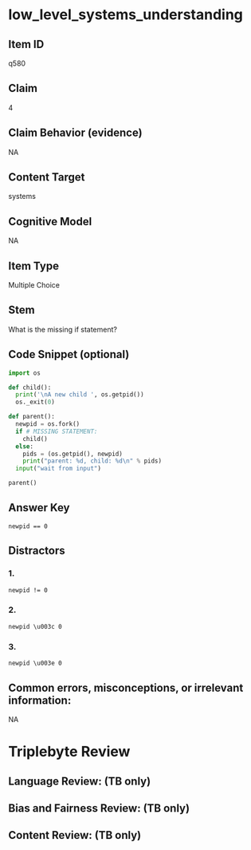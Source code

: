 # low_level_systems_understanding

## Item ID
q580

## Claim
4

## Claim Behavior (evidence)
NA

## Content Target
systems

## Cognitive Model
NA

## Item Type
Multiple Choice

## Stem
What is the missing if statement?

## Code Snippet (optional)
```python
import os

def child():
  print('\nA new child ', os.getpid())
  os._exit(0)  

def parent():
  newpid = os.fork()
  if # MISSING STATEMENT:
    child()
  else:
    pids = (os.getpid(), newpid)
    print("parent: %d, child: %d\n" % pids)
  input("wait from input")

parent()
```

## Answer Key
`newpid == 0`

## Distractors

### 1.
`newpid != 0`

### 2.
`newpid \u003c 0`

### 3.
`newpid \u003e 0`

## Common errors, misconceptions, or irrelevant information:
NA

# Triplebyte Review


## Language Review: (TB only)


## Bias and Fairness Review: (TB only)


## Content Review: (TB only)

